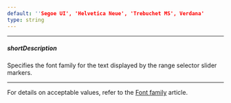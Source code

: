 ```yaml
---
default: ''Segoe UI', 'Helvetica Neue', 'Trebuchet MS', Verdana'
type: string
---
```

---
##### shortDescription
Specifies the font family for the text displayed by the range selector slider markers.

---
For details on acceptable values, refer to the [Font family](https://www.w3.org/TR/CSS21/fonts.html#propdef-font-family) article.